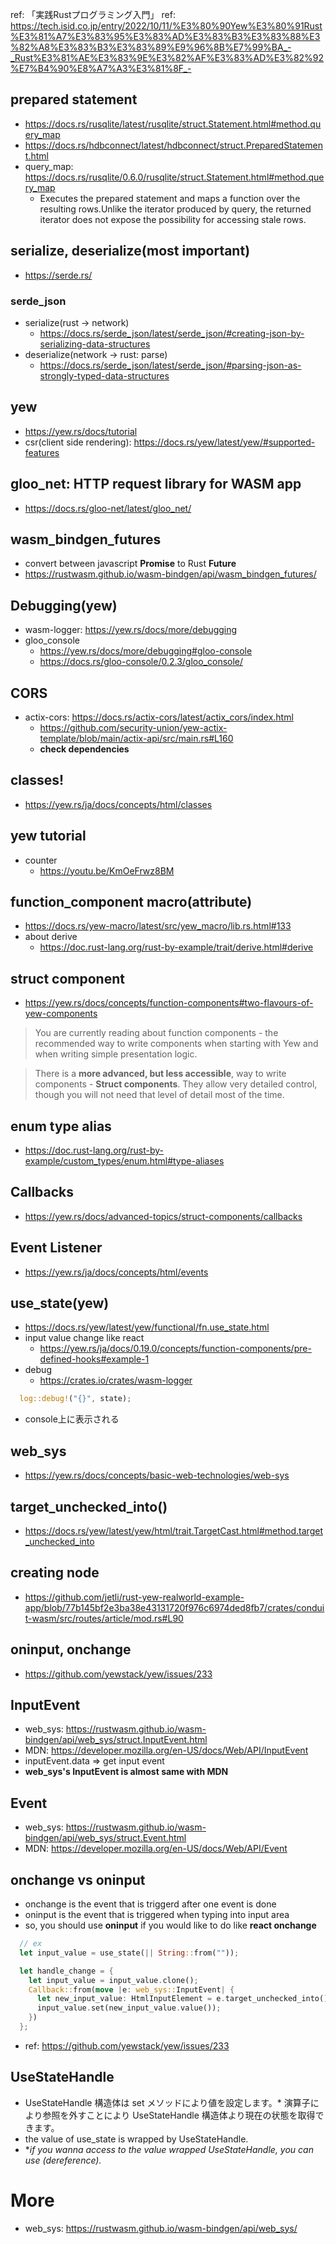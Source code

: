ref: 「実践Rustプログラミング入門」
ref: https://tech.isid.co.jp/entry/2022/10/11/%E3%80%90Yew%E3%80%91Rust%E3%81%A7%E3%83%95%E3%83%AD%E3%83%B3%E3%83%88%E3%82%A8%E3%83%B3%E3%83%89%E9%96%8B%E7%99%BA_-_Rust%E3%81%AE%E3%83%9E%E3%82%AF%E3%83%AD%E3%82%92%E7%B4%90%E8%A7%A3%E3%81%8F_-

## prepared statement
- https://docs.rs/rusqlite/latest/rusqlite/struct.Statement.html#method.query_map
- https://docs.rs/hdbconnect/latest/hdbconnect/struct.PreparedStatement.html
- query_map: https://docs.rs/rusqlite/0.6.0/rusqlite/struct.Statement.html#method.query_map
  - Executes the prepared statement and maps a function over the resulting rows.Unlike the iterator produced by query, the returned iterator does not expose the possibility for accessing stale rows.

## serialize, deserialize(**most important**)
- https://serde.rs/
### serde_json
- serialize(rust -> network)
  - https://docs.rs/serde_json/latest/serde_json/#creating-json-by-serializing-data-structures
- deserialize(network -> rust: parse)
  - https://docs.rs/serde_json/latest/serde_json/#parsing-json-as-strongly-typed-data-structures
## yew
- https://yew.rs/docs/tutorial
- csr(client side rendering): https://docs.rs/yew/latest/yew/#supported-features
## gloo_net: HTTP request library for WASM app
- https://docs.rs/gloo-net/latest/gloo_net/
## wasm_bindgen_futures
- convert between javascript **Promise** to Rust **Future**
- https://rustwasm.github.io/wasm-bindgen/api/wasm_bindgen_futures/

## Debugging(yew)
- wasm-logger: https://yew.rs/docs/more/debugging
- gloo_console
  - https://yew.rs/docs/more/debugging#gloo-console
  - https://docs.rs/gloo-console/0.2.3/gloo_console/

## CORS
- actix-cors: https://docs.rs/actix-cors/latest/actix_cors/index.html
  - https://github.com/security-union/yew-actix-template/blob/main/actix-api/src/main.rs#L160
  - **check dependencies**

## classes!
- https://yew.rs/ja/docs/concepts/html/classes

## yew tutorial
- counter
  - https://youtu.be/KmOeFrwz8BM

## function_component macro(attribute)
- https://docs.rs/yew-macro/latest/src/yew_macro/lib.rs.html#133
- about derive
  - https://doc.rust-lang.org/rust-by-example/trait/derive.html#derive

## struct component
- https://yew.rs/docs/concepts/function-components#two-flavours-of-yew-components
> You are currently reading about function components - the recommended way to write components when starting with Yew and when writing simple presentation logic.

>There is a **more advanced, but less accessible**, way to write components - **Struct components**. They allow very detailed control, though you will not need that level of detail most of the time.

## enum type alias
- https://doc.rust-lang.org/rust-by-example/custom_types/enum.html#type-aliases

## Callbacks
- https://yew.rs/docs/advanced-topics/struct-components/callbacks

## Event Listener
- https://yew.rs/ja/docs/concepts/html/events

## use_state(yew)
- https://docs.rs/yew/latest/yew/functional/fn.use_state.html
- input value change like react
  - https://yew.rs/ja/docs/0.19.0/concepts/function-components/pre-defined-hooks#example-1
- debug
  - https://crates.io/crates/wasm-logger
```rust
  log::debug!("{}", state);
```
  - console上に表示される

## web_sys
- https://yew.rs/docs/concepts/basic-web-technologies/web-sys

## target_unchecked_into()
- https://docs.rs/yew/latest/yew/html/trait.TargetCast.html#method.target_unchecked_into

## creating node
- https://github.com/jetli/rust-yew-realworld-example-app/blob/77b145bf2e3ba38e43131720f976c6974ded8fb7/crates/conduit-wasm/src/routes/article/mod.rs#L90

## oninput, onchange
- https://github.com/yewstack/yew/issues/233

## InputEvent
- web_sys: https://rustwasm.github.io/wasm-bindgen/api/web_sys/struct.InputEvent.html
- MDN: https://developer.mozilla.org/en-US/docs/Web/API/InputEvent
- inputEvent.data => get input event
- **web_sys's InputEvent is almost same with MDN**

## Event
- web_sys: https://rustwasm.github.io/wasm-bindgen/api/web_sys/struct.Event.html
- MDN: https://developer.mozilla.org/en-US/docs/Web/API/Event

## onchange vs oninput
- onchange is the event that is triggerd after one event is done
- oninput is the event that is triggered when typing into input area
- so, you should use **oninput** if you would like to do like **react onchange**
```rust
  // ex
  let input_value = use_state(|| String::from(""));

  let handle_change = {
    let input_value = input_value.clone();
    Callback::from(move |e: web_sys::InputEvent| {
      let new_input_value: HtmlInputElement = e.target_unchecked_into();
      input_value.set(new_input_value.value());
    })
  };
```
- ref: https://github.com/yewstack/yew/issues/233

## UseStateHandle
- UseStateHandle 構造体は set メソッドにより値を設定します。* 演算子により参照を外すことにより UseStateHandle 構造体より現在の状態を取得できます。
- the value of use_state is wrapped by UseStateHandle.
- **if you wanna access to the value wrapped UseStateHandle, you can use *(dereference).**

# More
- web_sys: https://rustwasm.github.io/wasm-bindgen/api/web_sys/

